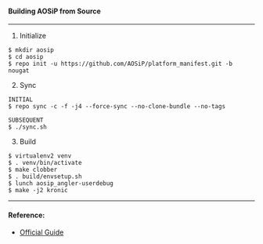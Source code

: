 #### Building AOSiP from Source

---

1) Initialize

```
$ mkdir aosip
$ cd aosip
$ repo init -u https://github.com/AOSiP/platform_manifest.git -b nougat
```

2) Sync

```
INITIAL
$ repo sync -c -f -j4 --force-sync --no-clone-bundle --no-tags

SUBSEQUENT
$ ./sync.sh
```

3) Build

```
$ virtualenv2 venv
$ . venv/bin/activate
$ make clobber
$ . build/envsetup.sh
$ lunch aosip_angler-userdebug
$ make -j2 kronic
```

---

#### Reference:

- [Official Guide](https://github.com/AOSIP/platform_manifest)
